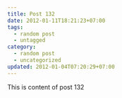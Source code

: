 ```yaml
---
title: Post 132
date: 2012-01-11T18:21:23+07:00
tags:
  - random post
  - untagged
category:
  - random post
  - uncategorized
updated: 2012-01-04T07:20:29+07:00
---
```

This is content of post 132
